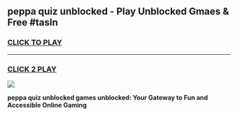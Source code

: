 
## peppa quiz unblocked - Play Unblocked Gmaes & Free #tasln
<h3>
<a href="https://news.freeplayer.one?title=peppa_quiz_unblocked&ref=27F">CLICK TO PLAY</a></h3>
<hr>

<h3>
<a href="https://news.freeplayer.one?title=peppa_quiz_unblocked&ref=27F">CLICK 2 PLAY</a>
  
</h3>

<a href="https://news.freeplayer.one?title=peppa_quiz_unblocked&ref=27F/"><img src="https://clearcache.store/games.png"></a>


**peppa quiz unblocked games unblocked: Your Gateway to Fun and Accessible Online Gaming**
